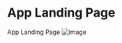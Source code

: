 # App Landing Page
 App Landing Page
![image](https://user-images.githubusercontent.com/89282358/224490859-c5af864a-208d-4052-96a6-a7f8e555a71b.png)
